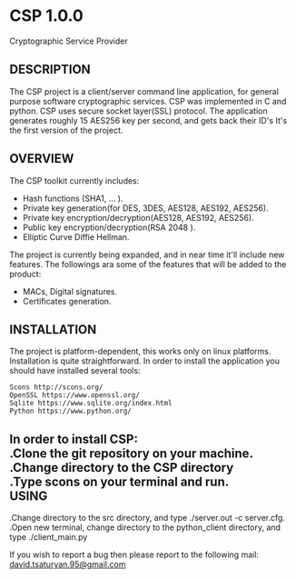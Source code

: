 # CSP 1.0.0
Cryptographic Service Provider

DESCRIPTION
-----------

The CSP project is a client/server command line application, for general purpose software cryptographic services. CSP was implemented in C and python. CSP uses secure socket layer(SSL) protocol.
The application generates roughly 15 AES256 key per second, and gets back their ID's
It's the first version of the project.

OVERVIEW
--------

The CSP toolkit currently includes:

  - Hash functions (SHA1, ... ).                                                                                                    
  - Private key generation(for DES, 3DES, AES128, AES192, AES256).                                                                    
  - Private key encryption/decryption(AES128, AES192, AES256).                                                                    
  - Public  key encryption/decryption(RSA 2048 ).                                                                                                   
  - Elliptic Curve Diffie Hellman.                                                                                                     
                                                                                                                                     
The project is currently being expanded, and in near time it'll include new features. The followings ara some of the features that will be added to the product:

 -  MACs, Digital signatures.                                                                                                        
 -  Certificates generation.                                                                                                            

INSTALLATION
------------

The project is platform-dependent, this works only on linux platforms. Installation is quite straightforward. In order to install the 
application you should have installed several tools:

    Scons http://scons.org/                                                                                                           
    OpenSSL https://www.openssl.org/                                                                                                  
    Sqlite https://www.sqlite.org/index.html                                                                                          
    Python https://www.python.org/                                                                                                    

In order to install CSP:                                                                                                              
.Clone the git repository on your machine.                                                                                           
.Change directory to the CSP directory                                                                                                
.Type scons on your terminal and run.                                                                                                   
USING                                                                                             
-----
.Change directory to the src directory, and type ./server.out -c server.cfg.                                                        
.Open new terminal, change directory to the python_client directory, and type ./client_main.py                                       
                                                                          
                                                                                                                                      
If you wish to report a bug then please report to the following mail:
    david.tsaturyan.95@gmail.com
